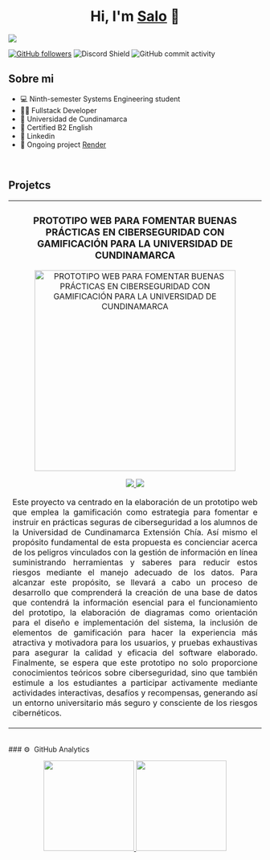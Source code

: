 <div align="center">
<h1 align="center">Hi, I'm <a href="https://www.linkedin.com/in/salom%C3%B3n-forero-079895216/">Salo</a> 👋</h1>
</div>
<img src="https://media.licdn.com/dms/image/D4E16AQHZ7frbEgrZkg/profile-displaybackgroundimage-shrink_350_1400/0/1715127273014?e=1722470400&v=beta&t=3kKvVOc08MSRnkKkdXtJX5ZoMbiRFFFICfOTlRucWtg">

[![GitHub followers](https://img.shields.io/github/followers/arisguimera?style=social)](https://github.com/salo-0mg)
![Discord Shield](https://discordapp.com/api/guilds/807719549075980308/widget.png?style=shield)
![GitHub commit activity](https://img.shields.io/github/commit-activity/w/salo-0mg/proyectoCiberseguridadGamificacion)

## Sobre mi

- 💻 Ninth-semester Systems Engineering student
- 🧑‍💻 Fullstack Developer
- 📖 Universidad de Cundinamarca
- 🗽 Certified B2 English
- 👦 Linkedin 
- 💼 Ongoing project [Render](https://proyectoapi-ciberseguridadgamificacion.onrender.com)

<br>

## Projetcs
<table>
<tr>
<td width="50%">
<h3 align="center">PROTOTIPO WEB PARA FOMENTAR BUENAS PRÁCTICAS EN CIBERSEGURIDAD CON GAMIFICACIÓN PARA LA UNIVERSIDAD DE CUNDINAMARCA</h3>
<div align="center">
<a href="https://github.com/salo-0mg/proyectoCiberseguridadGamificacion" target="_blank"><img src="https://imgur.com/9vgryQ0" width="400" alt="PROTOTIPO WEB PARA FOMENTAR BUENAS PRÁCTICAS EN CIBERSEGURIDAD CON GAMIFICACIÓN PARA LA UNIVERSIDAD DE CUNDINAMARCA"></a>
<p>
<a href="https://github.com/salo-0mg/proyectoCiberseguridadGamificacion" target="_blank">
<img src="https://img.shields.io/badge/CÓDIGO-ff9?style=for-the-badge&logo=github&logoColor=black">
</a>
<a href="https://proyectoapi-ciberseguridadgamificacion.onrender.com" target="_blank">
<img src="https://img.shields.io/badge/-Youtube-green?style=for-the-badge&color=fbfc40">
</a>
</p>
<p align="justify">Este proyecto va centrado en la elaboración de un prototipo web que emplea la gamificación como estrategia para fomentar e instruir en prácticas seguras de ciberseguridad a los alumnos de la Universidad de Cundinamarca Extensión Chía. Así mismo el propósito fundamental de esta propuesta es concienciar acerca de los peligros vinculados con la gestión de información en línea suministrando herramientas y saberes para reducir estos riesgos mediante el manejo adecuado de los datos.
Para alcanzar este propósito, se llevará a cabo un proceso de desarrollo que comprenderá la creación de una base de datos que contendrá la información esencial para el funcionamiento del prototipo, la elaboración de diagramas como orientación para el diseño e implementación del sistema, la inclusión de elementos de gamificación para hacer la experiencia más atractiva y motivadora para los usuarios, y pruebas exhaustivas para asegurar la calidad y eficacia del software elaborado.
Finalmente, se espera que este prototipo no solo proporcione conocimientos teóricos sobre ciberseguridad, sino que también estimule a los estudiantes a participar activamente mediante actividades interactivas, desafíos y recompensas, generando así un entorno universitario más seguro y consciente de los riesgos cibernéticos.</p>
</p>
</div>                                                                                     
</td>
</table>
</div>
<br>
### ⚙️ &nbsp;GitHub Analytics

<p align="center">
<a href="https://github.com/salo-0mg">
  <img height="180em" src="https://github-readme-stats-eight-theta.vercel.app/api?username=salo-0mg&show_icons=true&theme=algolia&include_all_commits=true&count_private=true"/>
  <img height="180em" src="https://github-readme-stats-eight-theta.vercel.app/api/top-langs/?username=salo-0mg&layout=compact&langs_count=8&theme=algolia"/>
</a>
</p>
